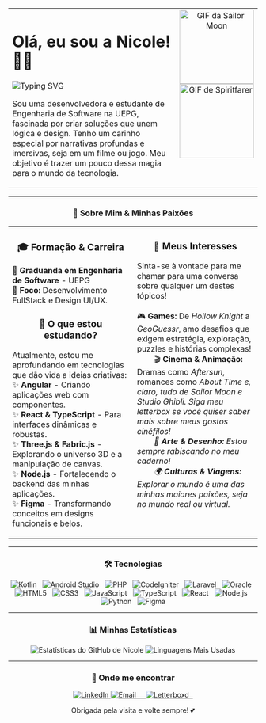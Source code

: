 <table>
  <tr>
    <td width="100%" valign="top">
      <h1 align="left">Olá, eu sou a Nicole! 👋✨</h1>
      <div align="left">
        <img src="https://readme-typing-svg.herokuapp.com?font=Fira+Code&size=22&duration=4000&pause=500&color=FF84E8&center=false&vCenter=true&width=435&lines=Bem-vinda(o)+ao+meu+universo!+💖;Desenvolvedora!;Apaixonada+por+games!;Explorando+novos+mundos+em+código!" alt="Typing SVG" />
        <p>
          Sou uma desenvolvedora e estudante de Engenharia de Software na UEPG, fascinada por criar soluções que unem lógica e design. Tenho um carinho especial por narrativas profundas e imersivas, seja em um filme ou jogo. Meu objetivo é trazer um pouco dessa magia para o mundo da tecnologia.
        </p>
      </div>
    </td>
    <td valign="top" align="center">
      <img src="https://i.gifer.com/ei.gif" alt="GIF da Sailor Moon" width="150">
      <br>
      <img src="https://miro.medium.com/v2/resize:fit:1118/1*kf04ZzpLcPfs8_gE8a_gPA.gif" alt="GIF de Spiritfarer" width="150">
    </td>
  </tr>
</table>

---

### <p align="center">🚀 Sobre Mim & Minhas Paixões</p>

<table align="center">
  <tr>
    <td valign="top" width="50%">
      <div align="center">
        <h3>🎓 Formação & Carreira</h3>
      </div>
      <p>
        🔹 <strong>Graduanda em Engenharia de Software</strong> - UEPG<br>
        🔹 <strong>Foco:</strong> Desenvolvimento FullStack e Design UI/UX.<br>
      </p>
      <div align="center">
        <h3>🌱 O que estou estudando?</h3>
      </div>
      <p>
        Atualmente, estou me aprofundando em tecnologias que dão vida a ideias criativas:
        <br>
        ✨ <strong>Angular</strong> - Criando aplicações web com componentes.<br>
        ✨ <strong>React & TypeScript</strong> - Para interfaces dinâmicas e robustas.<br>
        ✨ <strong>Three.js & Fabric.js</strong> - Explorando o universo 3D e a manipulação de canvas.<br>
        ✨ <strong>Node.js</strong> - Fortalecendo o backend das minhas aplicações.<br>
        ✨ <strong>Figma</strong> - Transformando conceitos em designs funcionais e belos.
      </p>
    </td>
    <td valign="top" width="50%">
      <div align="center">
        <h3>💬 Meus Interesses</h3>
      </div>
      <p>
        Sinta-se à vontade para me chamar para uma conversa sobre qualquer um destes tópicos!
        <br><br>
        🎮 <strong>Games:</strong> De <i>Hollow Knight</i> a <i>GeoGuessr</i>, amo desafios que exigem estratégia, exploração, puzzles e histórias complexas!<br>
        🎬 <strong>Cinema & Animação:</strong> Dramas como <i>Aftersun</i>, romances como <i>About Time<i> e, claro, tudo de <i>Sailor Moon</i> e Studio Ghibli. Siga meu letterbox se você quiser saber mais sobre meus gostos cinéfilos!<br>
        🎨 <strong>Arte & Desenho:</strong> Estou sempre rabiscando no meu caderno!<br>
        🌍 <strong>Culturas & Viagens:</strong> Explorar o mundo é uma das minhas maiores paixões, seja no mundo real ou virtual.
      </p>
    </td>
  </tr>
</table>

---

### <p align="center">🛠️ Tecnologias </p>

<p align="center">
  <img src="https://img.shields.io/badge/Kotlin-7F52FF?style=for-the-badge&logo=kotlin&logoColor=white" alt="Kotlin" />
  <img src="https://img.shields.io/badge/Android%20Studio-3DDC84?style=for-the-badge&logo=androidstudio&logoColor=white" alt="Android Studio" />
  <img src="https://img.shields.io/badge/PHP-777BB4?style=for-the-badge&logo=php&logoColor=white" alt="PHP" />
  <img src="https://img.shields.io/badge/CodeIgniter-EF4223?style=for-the-badge&logo=codeigniter&logoColor=white" alt="CodeIgniter" />
  <img src="https://img.shields.io/badge/Laravel-FF2D20?style=for-the-badge&logo=laravel&logoColor=white" alt="Laravel" />
  <img src="https://img.shields.io/badge/Oracle-F80000?style=for-the-badge&logo=oracle&logoColor=white" alt="Oracle" />
  <img src="https://img.shields.io/badge/HTML5-E34F26?style=for-the-badge&logo=html5&logoColor=white" alt="HTML5" />
  <img src="https://img.shields.io/badge/CSS3-1572B6?style=for-the-badge&logo=css3&logoColor=white" alt="CSS3" />
  <img src="https://img.shields.io/badge/JavaScript-F7DF1E?style=for-the-badge&logo=javascript&logoColor=black" alt="JavaScript" />
  <img src="https://img.shields.io/badge/TypeScript-3178C6?style=for-the-badge&logo=typescript&logoColor=white" alt="TypeScript" />
  <img src="https://img.shields.io/badge/React-20232A?style=for-the-badge&logo=react&logoColor=61DAFB" alt="React" />
  <img src="https://img.shields.io/badge/Node.js-339933?style=for-the-badge&logo=nodedotjs&logoColor=white" alt="Node.js" />
  <img src="https://img.shields.io/badge/Python-3776AB?style=for-the-badge&logo=python&logoColor=white" alt="Python" />
  <img src="https://img.shields.io/badge/Figma-F24E1E?style=for-the-badge&logo=figma&logoColor=white" alt="Figma" />
</p>

---

### <p align="center">📊 Minhas Estatísticas</p>

<p align="center">
  <img src="https://github-readme-stats.vercel.app/api?username=nicjulek&show_icons=true&theme=gotham&rank_icon=github&border_color=30A3DC&hide_border=true" alt="Estatísticas do GitHub de Nicole" />
  <img src="https://github-readme-stats.vercel.app/api/top-langs/?username=nicjulek&layout=compact&langs_count=8&theme=gotham&border_color=30A3DC&hide_border=true" alt="Linguagens Mais Usadas" />
</p>

---

### <p align="center">💌 Onde me encontrar</p>

<p align="center">
  <a href="https://www.linkedin.com/in/nicole-julek-klazura-592880149/" target="_blank">
    <img src="https://img.shields.io/badge/LinkedIn-0077B5?style=for-the-badge&logo=linkedin&logoColor=white" alt="LinkedIn" />
  </a>
  <a href="mailto:nicolejklazura@gmail.com" target="_blank">
    <img src="https://img.shields.io/badge/Email-D14836?style=for-the-badge&logo=gmail&logoColor=white" alt="Email" />
  </a>
  <a href="https://letterboxd.com/nic_julek/" target="_blank">
    <img src="https://img.shields.io/badge/Letterboxd-C08552?style=for-the-badge&logo=letterboxd&logoColor=white" alt="Letterboxd" />
  </a>
</p>

<div align="center">
  <p>Obrigada pela visita e volte sempre! 💕</p>
</div>
